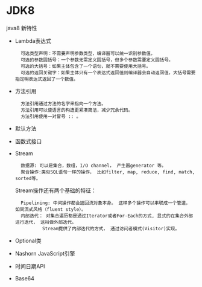 # JDK8

java8 新特性  
+ Lambda表达式
		
		可选类型声明：不需要声明参数类型，编译器可以统一识别参数值。
		可选的参数圆括号：一个参数无需定义圆括号，但多个参数需要定义圆括号。
		可选的大括号：如果主体包含了一个语句，就不需要使用大括号。
		可选的返回关键字：如果主体只有一个表达式返回值则编译器会自动返回值，大括号需要指定明表达式返回了一个数值。
+ 方法引用
		
		方法引用通过方法的名字来指向一个方法。
		方法引用可以使语言的构造更紧凑简洁，减少冗余代码。
		方法引用使用一对冒号 :: 。
		
+ 默认方法
+ 函数式接口  
+ Stream
		
		数据源: 可以是集合，数组，I/O channel， 产生器generator 等。
		聚合操作:类似SQL语句一样的操作， 比如filter, map, reduce, find, match, sorted等。
		

   Stream操作还有两个基础的特征：

		Pipelining: 中间操作都会返回流对象本身。 这样多个操作可以串联成一个管道， 如同流式风格（fluent style）。
		内部迭代： 对集合遍历都是通过Iterator或者For-Each的方式, 显式的在集合外部进行迭代， 这叫做外部迭代。
				Stream提供了内部迭代的方式， 通过访问者模式(Visitor)实现。
				
+ Optional类
+ Nashorn JavaScript引擎
+ 时间日期API
+ Base64
